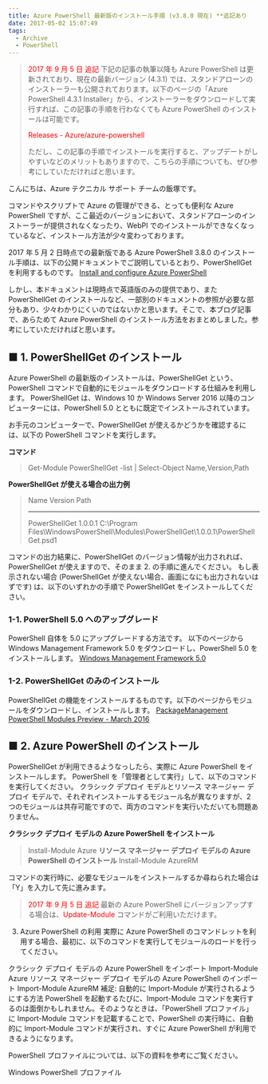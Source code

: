 ```yaml
---
title: Azure PowerShell 最新版のインストール手順 (v3.8.0 現在) **追記あり
date: 2017-05-02 15:07:49
tags:
  - Archive
  - PowerShell
---
```


><span style="color:red;">2017 年 9 月 5 日 追記</span>
>下記の記事の執筆以降も Azure PowerShell は更新されており、現在の最新バージョン (4.3.1) では、スタンドアローンのインストーラーも公開されております。以下のページの「Azure PowerShell 4.3.1 Installer」から、インストーラーをダウンロードして実行すれば、この記事の手順を行わなくても Azure PowerShell のインストールは可能です。
>
><span style="color:red;">Releases - Azure/azure-powershell</span>
>
>ただし、この記事の手順でインストールを実行すると、アップデートがしやすいなどのメリットもありますので、こちらの手順についても、ぜひ参考にしていただければと思います。

こんにちは、Azure テクニカル サポート チームの飯塚です。

コマンドやスクリプトで Azure の管理ができる、とっても便利な Azure PowerShell ですが、ここ最近のバージョンにおいて、スタンドアローンのインストーラーが提供されなくなったり、WebPI でのインストールができなくなっているなど、インストール方法が少々変わっております。

2017 年 5 月 2 日時点での最新版である Azure PowerShell 3.8.0 のインストール手順は、以下の公開ドキュメントでご説明しているとおり、PowerShellGet を利用するものです。
[Install and configure Azure PowerShell](https://docs.microsoft.com/ja-jp/powershell/azure/install-azurerm-ps)

しかし、本ドキュメントは現時点で英語版のみの提供であり、また PowerShellGet のインストールなど、一部別のドキュメントの参照が必要な部分もあり、少々わかりにくいのではないかと思います。そこで、本ブログ記事で、あらためて Azure PowerShell のインストール方法をおまとめしました。参考にしていただければと思います。


## ■ 1. PowerShellGet のインストール
Azure PowerShell の最新版のインストールは、PowerShellGet という、PowerShell コマンドで自動的にモジュールをダウンロードする仕組みを利用します。
PowerShellGet は、Windows 10 か Windows Server 2016 以降のコンピューターには、PowerShell 5.0 とともに既定でインストールされています。

お手元のコンピューターで、PowerShellGet が使えるかどうかを確認するには、以下の PowerShell コマンドを実行します。

**コマンド**
>Get-Module PowerShellGet -list | Select-Object Name,Version,Path

**PowerShellGet が使える場合の出力例**
>Name          Version Path
>----          ------- ----
>PowerShellGet 1.0.0.1 C:\Program Files\WindowsPowerShell\Modules\PowerShellGet\1.0.0.1\PowerShellGet.psd1

コマンドの出力結果に、PowerShellGet のバージョン情報が出力されれば、PowerShellGet が使えますので、そのまま 2. の手順に進んでください。
もし表示されない場合 (PowerShellGet が使えない場合、画面になにも出力されないはずです) は、以下のいずれかの手順で PowerShellGet をインストールしてください。

### 1-1. PowerShell 5.0 へのアップグレード
PowerShell 自体を 5.0 にアップグレードする方法です。
以下のページから Windows Management Framework 5.0 をダウンロードし、PowerShell 5.0 をインストールします。
[Windows Management Framework 5.0](https://www.microsoft.com/en-us/download/details.aspx?id=50395)

### 1-2. PowerShellGet のみのインストール
PowerShellGet の機能をインストールするものです。以下のページからモジュールをダウンロードし、インストールします。
[PackageManagement PowerShell Modules Preview - March 2016](https://www.microsoft.com/en-us/download/details.aspx?id=51451)

## ■ 2. Azure PowerShell のインストール
PowerShellGet が利用できるようなっしたら、実際に Azure PowerShell をインストールします。
PowerShell を「管理者として実行」して、以下のコマンドを実行してください。
クラシック デプロイ モデルとリソース マネージャー デプロイ モデルで、それぞれインストールするモジュール名が異なりますが、2 つのモジュールは共存可能ですので、両方のコマンドを実行いただいても問題ありません。

**クラシック デプロイ モデルの Azure PowerShell をインストール**
>Install-Module Azure
**リソース マネージャー デプロイ モデルの Azure PowerShell のインストール**
>Install-Module AzureRM

コマンドの実行時に、必要なモジュールをインストールするか尋ねられた場合は「Y」を入力して先に進みます。

><span style="color:red;">2017 年 9 月 5 日 追記</span>
>最新の Azure PowerShell にバージョンアップする場合は、<span style="color:red;">Update-Module</span> コマンドがご利用いただけます。

3. Azure PowerShell の利用
実際に Azure PowerShell のコマンドレットを利用する場合、最初に、以下のコマンドを実行してモジュールのロードを行ってください。

クラシック デプロイ モデルの Azure PowerShell をインポート
Import-Module Azure
リソース マネージャー デプロイ モデルの Azure PowerShell のインポート
Import-Module AzureRM
補足: 自動的に Import-Module が実行されるようにする方法
PowerShell を起動するたびに、Import-Module コマンドを実行するのは面倒かもしれません。そのようなときは、「PowerShell プロファイル」に Import-Module コマンドを記載することで、PowerShell の実行時に、自動的に Import-Module コマンドが実行され、すぐに Azure PowerShell が利用できるようになります。

PowerShell プロファイルについては、以下の資料を参考にご覧ください。

Windows PowerShell プロファイル

